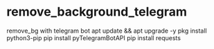 # remove_background_telegram
remove_bg with telegram bot
apt update && apt upgrade -y
pkg install python3-pip
pip install pyTelegramBotAPI
pip install requests
